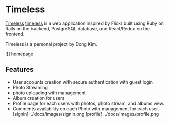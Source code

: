 # Timeless

[Timeless] [timeless] is a web application inspired by Flickr built using Ruby on Rails on the backend, PostgreSQL database, and React/Redux on the frontend.

Timeless is a personal project by Dong Kim.

![] [homepage]

[timeless]: http://www.timeless-project.us/#/
[homepage]: ./docs/images/home.png

## Features
- User accounts creation with secure authentication with guest login
- Photo Streaming
- photo uploading with management
- Album creation for users
- Profile page for each users with photos, photo stream, and albums view.
- Comments availability on each Photo with management for each user.
[signin]: ./docs/images/signin.png
[profile]: ./docs/images/profile.png
